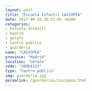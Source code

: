 ```yaml
---
layout: post
title: "Escuela Infantil CASIOPEA"
date: 2017-09-20 20:57:05 +0200
categories:
- Escuela Infantil
- madrid
- getafe
- Centro público
- guarderia
name: "CASIOPEA"
province: "Madrid"
location: "Getafe"
code: "28064123"
type: "Centro público"
img: guarderia.jpg
permalink: /guarderias/casiopea.html
---
```

